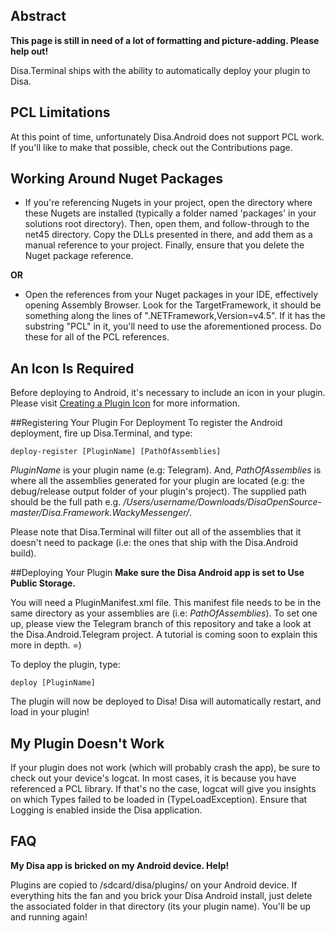 ## Abstract

**This page is still in need of a lot of formatting and picture-adding. Please help out!**

Disa.Terminal ships with the ability to automatically deploy your plugin to Disa.

## PCL Limitations
At this point of time, unfortunately Disa.Android does not support PCL work. If you'll like to make that possible, check out the Contributions page.

## Working Around Nuget Packages
* If you're referencing Nugets in your project, open the directory where these Nugets are installed (typically a folder named 'packages' in your solutions root directory). Then, open them, and follow-through to the net45 directory. Copy the DLLs presented in there, and add them as a manual reference to your project. Finally, ensure that you delete the Nuget package reference.

**OR**

* Open the references from your Nuget packages in your IDE, effectively opening Assembly Browser. Look for the TargetFramework, it should be something along the lines of ".NETFramework,Version=v4.5". If it has the substring "PCL" in it, you'll need to use the aforementioned process. Do these for all of the PCL references.

## An Icon Is Required
Before deploying to Android, it's necessary to include an icon in your plugin. Please visit [Creating a Plugin Icon](https://github.com/Disa-im/DisaOpenSource/wiki/Creating-A-Plugin-Icon) for more information.

##Registering Your Plugin For Deployment
To register the Android deployment, fire up Disa.Terminal, and type:

`deploy-register [PluginName] [PathOfAssemblies]`

_PluginName_ is your plugin name (e.g: Telegram). And, _PathOfAssemblies_ is where all the assemblies generated for your plugin are located (e.g: the debug/release output folder of your plugin's project). 
The supplied path should be the full path e.g. */Users/username/Downloads/DisaOpenSource-master/Disa.Framework.WackyMessenger/*.

Please note that Disa.Terminal will filter out all of the assemblies that it doesn't need to package (i.e: the ones that ship with the Disa.Android build).

##Deploying Your Plugin
**Make sure the Disa Android app is set to Use Public Storage.**

You will need a PluginManifest.xml file. This manifest file needs to be in the same directory as your assemblies are (i.e: _PathOfAssemblies_). To set one up, please view the Telegram branch of this repository and take a look at the Disa.Android.Telegram project. A tutorial is coming soon to explain this more in depth. =)

To deploy the plugin, type:

`deploy [PluginName]`

The plugin will now be deployed to Disa! Disa will automatically restart, and load in your plugin!

## My Plugin Doesn't Work
If your plugin does not work (which will probably crash the app), be sure to check out your device's logcat. In most cases, it is because you have referenced a PCL library. If that's no the case, logcat will give you insights on which Types failed to be loaded in (TypeLoadException). Ensure that Logging is enabled inside the Disa application.

## FAQ
__My Disa app is bricked on my Android device. Help!__

Plugins are copied to /sdcard/disa/plugins/ on your Android device. If everything hits the fan and you brick your Disa Android install, just delete the associated folder in that directory (its your plugin name). You'll be up and running again!
















